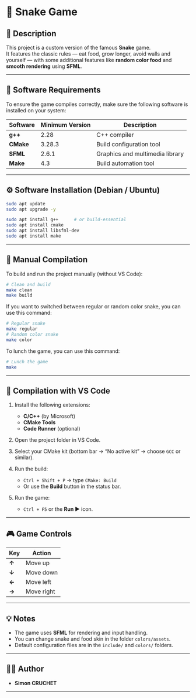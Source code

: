# 🐍 Snake Game

## 🧩 Description

This project is a custom version of the famous **Snake** game.  
It features the classic rules — eat food, grow longer, avoid walls and yourself — with some additional features like **random color food** and **smooth rendering** using **SFML**.

---

## 🧰 Software Requirements

To ensure the game compiles correctly, make sure the following software is installed on your system:

| Software | Minimum Version | Description |
|-----------|------------------|-------------|
| **g++**   | 2.28             | C++ compiler |
| **CMake** | 3.28.3           | Build configuration tool |
| **SFML**  | 2.6.1            | Graphics and multimedia library |
| **Make**  | 4.3              | Build automation tool |

---

## ⚙️ Software Installation (Debian / Ubuntu)

```bash
sudo apt update
sudo apt upgrade -y

sudo apt install g++      # or build-essential
sudo apt install cmake
sudo apt install libsfml-dev
sudo apt install make
```

---

## 🧱 Manual Compilation

To build and run the project manually (without VS Code):

```bash
# Clean and build
make clean 
make build
```

If you want to switched between regular or random color snake, you can use this command:
```bash
# Regular snake
make regular
# Random color snake
make color
```
To lunch the game, you can use this command:
```bash
# Lunch the game
make
```

---

## 🧩 Compilation with VS Code

1. Install the following extensions:
   - **C/C++** (by Microsoft)
   - **CMake Tools**
   - **Code Runner** (optional)

2. Open the project folder in VS Code.

3. Select your CMake kit (bottom bar → “No active kit” → choose `GCC` or similar).

4. Run the build:
   - `Ctrl + Shift + P` → type `CMake: Build`
   - Or use the **Build** button in the status bar.

5. Run the game:
   - `Ctrl + F5` or the **Run ▶️** icon.

---

## 🎮 Game Controls

| Key | Action |
|-----|---------|
| **↑**  | Move up |
| **↓** | Move down |
| **←** | Move left |
| **→** | Move right |



---

## 💡 Notes

- The game uses **SFML** for rendering and input handling.
- You can change snake and food skin in the folder `colors/assets`.
- Default configuration files are in the `include/` and `colors/` folders.

---

## 🧑‍💻 Author

- **Simon CRUCHET**

---